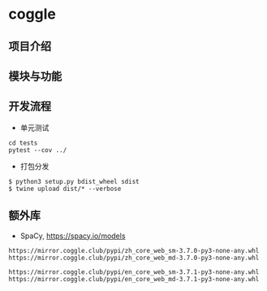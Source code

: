 # coggle

## 项目介绍

## 模块与功能


## 开发流程

- 单元测试

```
cd tests
pytest --cov ../
```

- 打包分发
```
$ python3 setup.py bdist_wheel sdist
$ twine upload dist/* --verbose
```

## 额外库

- SpaCy, https://spacy.io/models

```
https://mirror.coggle.club/pypi/zh_core_web_sm-3.7.0-py3-none-any.whl
https://mirror.coggle.club/pypi/zh_core_web_md-3.7.0-py3-none-any.whl

https://mirror.coggle.club/pypi/en_core_web_sm-3.7.1-py3-none-any.whl
https://mirror.coggle.club/pypi/en_core_web_md-3.7.1-py3-none-any.whl
```